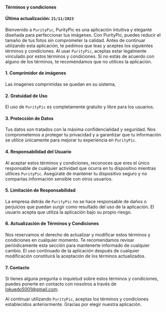 #### Términos y condiciones
#### Última actualización: `21/11/2023`

Bienvenido a `PurityPic`, PurityPic es una aplicación intuitiva y elegante diseñada para perfeccionar tus imágenes. Con PurityPic, puedes reducir el tamaño de tus fotos sin comprometer la calidad. Antes de continuar utilizando esta aplicación, te pedimos que leas y aceptes los siguientes términos y condiciones. Al usar `PurityPic`, aceptas estar legalmente vinculado por estos términos y condiciones. Si no estás de acuerdo con alguno de los términos, te recomendamos que no utilices la aplicación.

#### 1. Comprimidor de imágenes

Las imagenes comprimidas se quedan en su sistema,

#### 2. Gratuidad de Uso

El uso de `PurityPic` es completamente gratuito y libre para los usuarios.

#### 3. Protección de Datos

Tus datos son tratados con la máxima confidencialidad y seguridad. Nos comprometemos a proteger tu privacidad y a garantizar que tu información se utilice únicamente para mejorar tu experiencia en `PurityPic`.

#### 4. Responsabilidad del Usuario

Al aceptar estos términos y condiciones, reconoces que eres el único responsable de cualquier actividad que ocurra en tu dispositivo mientras utilices `PurityPic`. Asegúrate de mantener tu dispositivo seguro y no compartas información sensible con otros usuarios.

#### 5. Limitación de Responsabilidad

La empresa detrás de `PurityPic` no se hace responsable de daños o perjuicios que puedan surgir como resultado del uso de la aplicación. El usuario acepta que utiliza la aplicación bajo su propio riesgo.

#### 6. Actualización de Términos y Condiciones

Nos reservamos el derecho de actualizar y modificar estos términos y condiciones en cualquier momento. Te recomendamos revisar periódicamente esta sección para mantenerte informado de cualquier cambio. El uso continuado de la aplicación después de cualquier modificación constituirá la aceptación de los términos actualizados.

#### 7. Contacto

Si tienes alguna pregunta o inquietud sobre estos términos y condiciones, puedes ponerte en contacto con nosotros a través de lokuedo5001@gmail.com.

Al continuar utilizando `PurityPic`, aceptas los términos y condiciones establecidos anteriormente. Gracias por elegir nuestra aplicación.